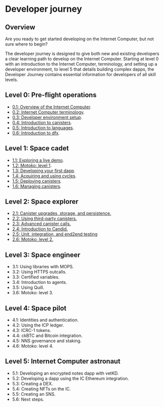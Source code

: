 # Developer journey

## Overview

Are you ready to get started developing on the Internet Computer, but not sure where to begin? 

The developer journey is designed to give both new and existing developers a clear learning path to develop on the Internet Computer. Starting at level 0 with an introduction to the Internet Computer, terminology, and setting up a developer environment, to level 5 that details building complex dapps, the Developer Journey contains essential information for developers of all skill levels. 


## Level 0: Pre-flight operations

- [0.1: Overview of the Internet Computer](level-0/01-ic-overview.md).
- [0.2: Internet Computer terminology](level-0/02-ic-terms.md).
- [0.3: Developer environment setup](level-0/03-dev-env.md).
- [0.4: Introduction to canisters](level-0/04-intro-canisters.md).
- [0.5: Introduction to languages](level-0/05-intro-languages.md).
- [0.6: Introduction to dfx](level-0/06-intro-dfx.md).

## Level 1: Space cadet

- [1.1: Exploring a live demo](level-1/1.1-live-demo.md).
- [1.2: Motoko: level 1](level-1/1.2-motoko-lvl1.md).
- [1.3: Developing your first dapp](level-1/1.3-first-dapp.md).
- [1.4: Acquiring and using cycles](level-1/1.4-using-cycles.md).
- [1.5: Deploying canisters](level-1/1.5-deploying-canisters.md).
- [1.6: Managing canisters](level-1/1.6-managing-canisters.md).


## Level 2: Space explorer

- [2.1: Canister upgrades, storage, and persistence.](level-2/2.1-storage-persistence.md)
- [2.2: Using third-party canisters.](level-2/2.2-third-party-canisters.md)
- [2.3: Advanced canister calls.](level-2/2.3-advanced-canister-calls.md)
- [2.4: Introduction to Candid.](level-2/2.4-intro-candid.md)
- [2.5: Unit, integration, and end2end testing](level-2/2.5-unit-testing.md)
- [2.6: Motoko: level 2.](level-2/2.6-motoko-lvl2.md)

## Level 3: Space engineer 

- 3.1: Using libraries with MOPS.
- 3.2: Using HTTPS outcalls.
- 3.3: Certified variables.
- 3.4: Introduction to agents.
- 3.5: Using Quill.
- 3.6: Motoko: level 3.

## Level 4: Space pilot

- 4.1: Identities and authentication.
- 4.2: Using the ICP ledger.
- 4.3: ICRC-1 tokens.
- 4.4: ckBTC and Bitcoin integration.
- 4.5: NNS governance and staking.
- 4.6: Motoko: level 4.

## Level 5: Internet Computer astronaut 

- 5.1: Developing an encrypted notes dapp with vetKD.
- 5.2: Developing a dapp using the IC Ethereum integration.
- 5.3: Creating a DEX.
- 5.4: Creating NFTs on the IC.
- 5.5: Creating an SNS.
- 5.6: Next steps.
